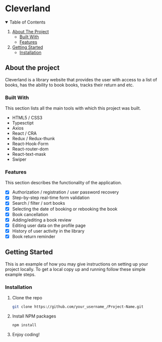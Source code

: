 <h1 style="align: center">Cleverland</h1>

<details open="open">
  <summary>Table of Contents</summary>
  <ol>
    <li>
      <a href="#about-the-project">About The Project</a>
      <ul>
        <li><a href="#built-with">Built With</a></li>
        <li><a href="#features">Features</a></li>
      </ul>
    </li>
    <li>
      <a href="#getting-started">Getting Started</a>
      <ul>
        <li><a href="#installation">Installation</a></li>
      </ul>
    </li>
  </ol>
</details>

## About the project

Cleverland is a library website that provides the user with access to a list of books, has the ability to book books, tracks their return and etc.

### Built With

This section lists all the main tools with which this project was built.

- HTML5 / CSS3
- Typesctipt
- Axios
- React / CRA
- Redux / Redux-thunk
- React-Hook-Form
- React-router-dom
- React-text-mask
- Swiper

### Features

This section describes the functionality of the application.

- [x] Authorization / registration / user password recovery
- [x] Step-by-step real-time form validation
- [x] Search / filter / sort books
- [x] Selecting the date of booking or rebooking the book
- [x] Book cancellation
- [x] Adding/editing a book review
- [x] Editing user data on the profile page
- [x] History of user activity in the library
- [x] Book return reminder

## Getting Started

This is an example of how you may give instructions on setting up your project locally. To get a local copy up and running follow these simple example steps.

### Installation

1. Clone the repo
   ```sh
   git clone https://github.com/your_username_/Project-Name.git
   ```
2. Install NPM packages
   ```sh
   npm install
   ```
3. Enjoy coding!
